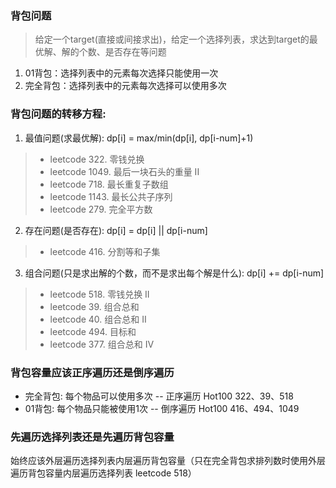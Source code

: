 
### 背包问题
> 给定一个target(直接或间接求出)，给定一个选择列表，求达到target的最优解、解的个数、是否存在等问题
1. 01背包：选择列表中的元素每次选择只能使用一次
2. 完全背包：选择列表中的元素每次选择可以使用多次

### 背包问题的转移方程:
1. 最值问题(求最优解): dp[i] = max/min(dp[i], dp[i-num]+1)
> - leetcode 322. 零钱兑换
> - leetcode 1049. 最后一块石头的重量 II
> - leetcode 718. 最长重复子数组
> - leetcode 1143. 最长公共子序列
> - leetcode 279. 完全平方数

2. 存在问题(是否存在): dp[i] = dp[i] || dp[i-num]
> - leetcode 416. 分割等和子集

3. 组合问题(只是求出解的个数，而不是求出每个解是什么): dp[i] += dp[i-num]
> - leetcode 518. 零钱兑换 II
> - leetcode 39. 组合总和
> - leetcode 40. 组合总和 II
> - leetcode 494. 目标和
> - leetcode 377. 组合总和 Ⅳ

### 背包容量应该正序遍历还是倒序遍历
- 完全背包: 每个物品可以使用多次 -- 正序遍历 Hot100 322、39、518
- 01背包: 每个物品只能被使用1次 -- 倒序遍历 Hot100 416、494、1049

### 先遍历选择列表还是先遍历背包容量
始终应该外层遍历选择列表内层遍历背包容量（只在完全背包求排列数时使用外层遍历背包容量内层遍历选择列表 leetcode 518）
